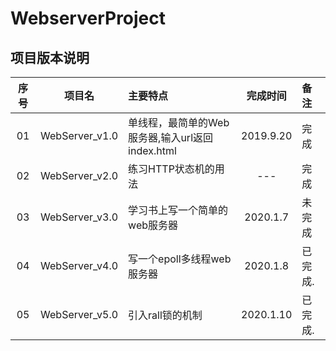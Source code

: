 # WebserverProject

## 项目版本说明

|  序号   | 项目名 | 主要特点 | 完成时间 |备注|
|  :-:   |  :-:   |   :- | :-: | :-|
|01 | WebServer_v1.0|单线程，最简单的Web服务器,输入url返回index.html | 2019.9.20|完成|
|02|WebServer_v2.0| 练习HTTP状态机的用法|---|完成|
|03|WebServer_v3.0|学习书上写一个简单的web服务器|2020.1.7|未完成|
|04|WebServer_v4.0|写一个epoll多线程web服务器|2020.1.8|已完成.|
|05|WebServer_v5.0|引入rall锁的机制|2020.1.10|已完成.|
